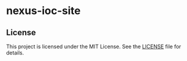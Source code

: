 # nexus-ioc-site

## License

This project is licensed under the MIT License. See the [LICENSE](LICENSE) file for details.
